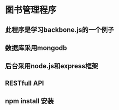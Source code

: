 # 图书管理程序

## 此程序是学习backbone.js的一个例子

## 数据库采用mongodb

## 后台采用node.js和express框架

## RESTfull API

## npm install 安装
